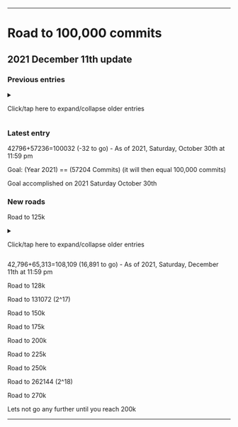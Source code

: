 
***

# Road to 100,000 commits

## 2021 December 11th update

### Previous entries

<details><summary><p>Click/tap here to expand/collapse older entries</p></summary>

42796+54602=97398 (2602 to go) - As of 2021 Friday October 15th at 5:39 pm

42796+54623=97419 (2581 to go) - As of 2021 Friday October 15th at 8:58 pm

42796+54647=97443 (2557 to go) - As of 2021 Saturday October 16th at 11:59 pm

42796+54785=97581 (2419 to go) - As of 2021, Sunday, October 17th at 11:59 pm

42796+54992=97788 (2202 to go) - As of 2021, Monday, October 18th at 11:59 pm

42796+55252=98048 (1952 to go) - As of 2021, Tuesday, October 19th at 11:59 pm

42796+55422=98218 (1782 to go) - As of 2021, Wednesday, October 20th at 11:59 pm

42796+55632=98428 (1572 to go) - As of 2021, Thursday, October 21st at 11:59 pm

42796+55834=98630 (1370 to go) - As of 2021, Friday, October 22nd at 11:59 pm

42796+56020=98816 (1184 to go) - As of 2021, Saturday, October 23rd at 11:59 pm

42796+56181=98977 (1023 to go) - As of 2021, Sunday, October 24th at 11:59 pm

42796+56393=99189 (811 to go) - As of 2021, Monday, October 25th at 11:59 pm

42796+56552=99348 (652 to go) - As of 2021, Tuesday, October 26th at 11:59 pm

42796+56714=99510 (490 to go) - As of 2021, Wednesday, October 27th at 11:59 pm

42796+56885=99681 (319 to go) - As of 2021, Thursday, October 28th at 11:59 pm

42796+57051=99681 (153 to go) - As of 2021, Friday, October 29th at 11:59 pm

</details>

### Latest entry

42796+57236=100032 (-32 to go) - As of 2021, Saturday, October 30th at 11:59 pm

Goal: (Year 2021) == (57204 Commits) (it will then equal 100,000 commits)

Goal accomplished on 2021 Saturday October 30th

### New roads

Road to 125k

<details><summary><p>Click/tap here to expand/collapse older entries</p></summary>

42796+57236=100032 (24,968 to go) - As of 2021, Saturday, October 30th at 11:59 pm

42796+57444=100240 (24,760 to go) - As of 2021, Sunday, October 31st at 11:59 pm

42796+57652=100240 (24,449 to go) - As of 2021, Monday, November 1st at 11:59 pm

42796+57816=100612 (24,588 to go) - As of 2021, Tuesday, November 2nd at 11:59 pm

42796+58023=100999 (24,001 to go) - As of 2021, Wednesday, November 3rd at 11:59 pm

42796+58223=101019 (23,981 to go) - As of 2021, Thursday, November 4th at 11:59 pm

42796+58448=101244 (23,756 to go) - As of 2021, Friday, November 5th at 11:59 pm

42796+58579=101375 (23,625 to go) - As of 2021, Saturday, November 6th at 11:59 pm

42796+58719=101515 (23,485 to go) - As of 2021, Sunday, November 7th at 11:59 pm

42796+59072=101868 (23,132 to go) - As of 2021, Monday, November 8th at 11:59 pm

42796+59231=102027 (22,973 to go) - As of 2021, Tuesday, November 9th at 11:59 pm

42796+59422=102218 (22,782 to go) - As of 2021, Wednesday, November 10th at 11:59 pm

42796+59601=102397 (22,603 to go) - As of 2021, Thursday, November 11th at 11:59 pm

42796+59729=102525 (22,475 to go) - As of 2021, Friday, November 12th at 11:59 pm

42796+59833=105629 (22,371 to go) - As of 2021, Saturday, November 13th at 11:59 pm

42796+59992=102,788 (22,212 to go) - As of 2021, Sunday, November 14th at 11:59 pm

42,796+60,201=102,977 (22,023 to go) - As of 2021, Monday, November 15th at 11:59 pm

42,796+60,346=103,142 (21,858 to go) - As of 2021, Tuesday, November 16th at 11:59 pm

42,796+60,452=103,248 (21,752 to go) - As of 2021, Wednesday, November 17th at 11:59 pm

42,796+60,590=103,386 (21,614 to go) - As of 2021, Thursday, November 18th at 11:59 pm

42,796+60,711=103,507 (21,493 to go) - As of 2021, Friday, November 19th at 11:59 pm

42,796+60,816=103,612 (21,388 to go) - As of 2021, Saturday, November 20th at 11:59 pm

42,796+61,071=103,867 (21,133 to go) - As of 2021, Sunday, November 21st at 11:59 pm

42,796+61,264=104,060 (20,940 to go) - As of 2021, Monday, November 22nd at 11:59 pm

42,796+61,380=104,176 (20,824 to go) - As of 2021, Tuesday, November 23rd at 11:59 pm

42,796+61,518=104,314 (20,686 to go) - As of 2021, Wednesday, November 24th at 11:59 pm

42,796+61,758=104,554 (20,446 to go) - As of 2021, Thursday, November 25th at 11:59 pm

42,796+62,029=104,554 (20,175 to go) - As of 2021, Friday, November 26th at 11:59 pm

42,796+62,213=104,554 (19,991 to go) - As of 2021, Saturday, November 27th at 11:59 pm

42,796+62,414=105,210 (19,790 to go) - As of 2021, Sunday, November 28th at 11:59 pm

42,796+62,573=105,369 (19,631 to go) - As of 2021, Monday, November 29th at 11:59 pm

42,796+62,716=105,512 (19,488 to go) - As of 2021, Tuesday, November 30th at 11:59 pm

42,796+62,904=105,700 (19,300 to go) - As of 2021, Wednesday, December 1st at 11:59 pm

42,796+63,208=106,004 (18,996 to go) - As of 2021, Thursday, December 2nd at 11:59 pm

42,796+63,570=106,366 (18,734 to go) - As of 2021, Friday, December 3rd at 11:59 pm

42,796+63,922=106,718 (18,282 to go) - As of 2021, Saturday, December 4th at 11:59 pm

42,796+64097=106,893 (18,107 to go) - As of 2021, Sunday, December 5th at 11:59 pm

42,796+64,372=107,168 (17,832 to go) - As of 2021, Monday, December 6th at 11:59 pm

42,796+64,564=107,360 (17,640 to go) - As of 2021, Tuesday, December 7th at 11:59 pm

42,796+64,785=107,581 (17,419 to go) - As of 2021, Wednesday, December 8th at 11:59 pm

42,796+64,982=107,778 (17,222 to go) - As of 2021, Thursday, December 9th at 11:59 pm

42,796+65,085=107,881 (17,119 to go) - As of 2021, Friday, December 10th at 11:59 pm

</details>

42,796+65,313=108,109 (16,891 to go) - As of 2021, Saturday, December 11th at 11:59 pm

Road to 128k

Road to 131072 (2^17)

Road to 150k

Road to 175k

Road to 200k

Road to 225k

Road to 250k

Road to 262144 (2^18)

Road to 270k

Lets not go any further until you reach 200k

***

